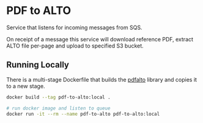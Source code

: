 # PDF to ALTO

Service that listens for incoming messages from SQS.

On receipt of a message this service will download reference PDF, extract ALTO file per-page and upload to specified S3
bucket.

## Running Locally

There is a multi-stage Dockerfile that builds the [pdfalto](https://github.com/kermitt2/pdfalto) library and copies it
to a new stage.

```bash
docker build --tag pdf-to-alto:local .

# run docker image and listen to queue
docker run -it --rm --name pdf-to-alto pdf-to-alto:local
```
